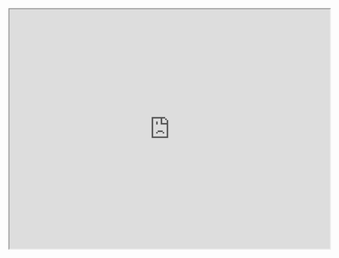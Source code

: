 <iframe src="https://drive.google.com/file/d/https://drive.google.com/file/d/1RxB9IvNh5I5fbu_mHqZRDetXCHlFbuba/view?usp=share_link/preview" width="640" height="480"></iframe>
